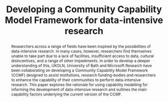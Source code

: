 ---
abstract: 'Researchers across a range of fields have been inspired by the

  possibilities of data-intensive research. In many cases, however,

  researchers find themselves unable to take part due to a lack of

  facilities, insufficient access to data, cultural disincentives, and a

  range of other impediments. In order to develop a deeper

  understanding of this, UKOLN, University of Bath and Microsoft

  Research have been collaborating on developing a Community

  Capability Model Framework (CCMF) designed to assist

  institutions, research funding-bodies and researchers to enhance

  the capability of their communities to perform data-intensive

  research. This paper explores the rationale for using capability

  modelling for informing the development of data-intensive

  research and outlines the main capability factors underlying the

  current version of the CCMF.'
creators:
- Lyon, Liz
- Ball, Alexander
- Duke, Monica
- Day, Michael
date: null
document_url: https://services.phaidra.univie.ac.at/api/object/o:293003/download
grand_parent: iPRES
institutions: []
keywords:
- ischool
- toronto
- canada
- data-intensive research
- fourth paradigm
- capability modeling
- research data
- managing research data
landing_page_url: https://phaidra.univie.ac.at/o:293003
language: eng
layout: publication
license: CC BY-NC-SA 3.0 AT
notes_url: null
parent: iPRES 2012
publication_type: paper
size: 649626
slides_url: null
source_name: iPRES
stream_url: null
title: Developing a Community Capability Model Framework for data-intensive research
year: 2012
---